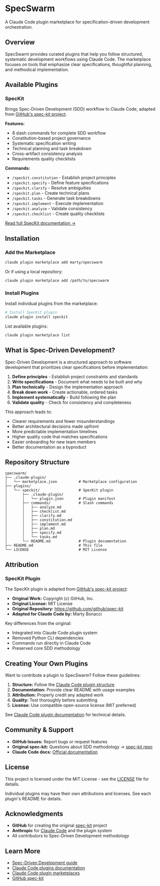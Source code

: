 # SpecSwarm

A Claude Code plugin marketplace for specification-driven development orchestration.

## Overview

SpecSwarm provides curated plugins that help you follow structured, systematic development workflows using Claude Code. The marketplace focuses on tools that emphasize clear specifications, thoughtful planning, and methodical implementation.

## Available Plugins

### SpecKit

Brings Spec-Driven Development (SDD) workflow to Claude Code, adapted from [GitHub's spec-kit project](https://github.com/github/spec-kit).

**Features:**
- 8 slash commands for complete SDD workflow
- Constitution-based project governance
- Systematic specification writing
- Technical planning and task breakdown
- Cross-artifact consistency analysis
- Requirements quality checklists

**Commands:**
- `/speckit.constitution` - Establish project principles
- `/speckit.specify` - Define feature specifications
- `/speckit.clarify` - Resolve ambiguities
- `/speckit.plan` - Create technical plans
- `/speckit.tasks` - Generate task breakdowns
- `/speckit.implement` - Execute implementation
- `/speckit.analyze` - Validate consistency
- `/speckit.checklist` - Create quality checklists

[Read full SpecKit documentation →](plugins/speckit/README.md)

## Installation

### Add the Marketplace

```bash
claude plugin marketplace add marty/specswarm
```

Or if using a local repository:

```bash
claude plugin marketplace add /path/to/specswarm
```

### Install Plugins

Install individual plugins from the marketplace:

```bash
# Install SpecKit plugin
claude plugin install speckit
```

List available plugins:

```bash
claude plugin marketplace list
```

## What is Spec-Driven Development?

Spec-Driven Development is a structured approach to software development that prioritizes clear specifications before implementation:

1. **Define principles** - Establish project constraints and standards
2. **Write specifications** - Document what needs to be built and why
3. **Plan technically** - Design the implementation approach
4. **Break down work** - Create actionable, ordered tasks
5. **Implement systematically** - Build following the plan
6. **Validate quality** - Check for consistency and completeness

This approach leads to:
- Clearer requirements and fewer misunderstandings
- Better architectural decisions made upfront
- More predictable implementation timelines
- Higher quality code that matches specifications
- Easier onboarding for new team members
- Better documentation as a byproduct

## Repository Structure

```
specswarm/
├── .claude-plugin/
│   └── marketplace.json          # Marketplace configuration
├── plugins/
│   └── speckit/                  # SpecKit plugin
│       ├── .claude-plugin/
│       │   └── plugin.json       # Plugin manifest
│       ├── commands/             # Slash commands
│       │   ├── analyze.md
│       │   ├── checklist.md
│       │   ├── clarify.md
│       │   ├── constitution.md
│       │   ├── implement.md
│       │   ├── plan.md
│       │   ├── specify.md
│       │   └── tasks.md
│       └── README.md             # Plugin documentation
├── README.md                     # This file
└── LICENSE                       # MIT License
```

## Attribution

### SpecKit Plugin

The SpecKit plugin is adapted from [GitHub's spec-kit project](https://github.com/github/spec-kit):

- **Original Work:** Copyright (c) GitHub, Inc.
- **Original License:** MIT License
- **Original Repository:** https://github.com/github/spec-kit
- **Adapted for Claude Code by:** Marty Bonacci

Key differences from the original:
- Integrated into Claude Code plugin system
- Removed Python CLI dependencies
- Commands run directly in Claude Code
- Preserved core SDD methodology

## Creating Your Own Plugins

Want to contribute a plugin to SpecSwarm? Follow these guidelines:

1. **Structure:** Follow the [Claude Code plugin structure](https://docs.claude.com/en/docs/claude-code/plugins)
2. **Documentation:** Provide clear README with usage examples
3. **Attribution:** Properly credit any adapted work
4. **Quality:** Test thoroughly before submitting
5. **License:** Use compatible open-source license (MIT preferred)

See [Claude Code plugin documentation](https://docs.claude.com/en/docs/claude-code/plugins) for technical details.

## Community & Support

- **GitHub Issues:** Report bugs or request features
- **Original spec-kit:** Questions about SDD methodology → [spec-kit repo](https://github.com/github/spec-kit)
- **Claude Code docs:** [Official documentation](https://docs.claude.com/en/docs/claude-code)

## License

This project is licensed under the MIT License - see the [LICENSE](LICENSE) file for details.

Individual plugins may have their own attributions and licenses. See each plugin's README for details.

## Acknowledgments

- **GitHub** for creating the original [spec-kit](https://github.com/github/spec-kit) project
- **Anthropic** for [Claude Code](https://docs.claude.com/en/docs/claude-code) and the plugin system
- All contributors to Spec-Driven Development methodology

## Learn More

- [Spec-Driven Development guide](https://github.com/github/spec-kit/blob/main/spec-driven.md)
- [Claude Code plugins documentation](https://docs.claude.com/en/docs/claude-code/plugins)
- [Claude Code plugin marketplaces](https://docs.claude.com/en/docs/claude-code/plugin-marketplaces)
- [GitHub spec-kit](https://github.com/github/spec-kit)
